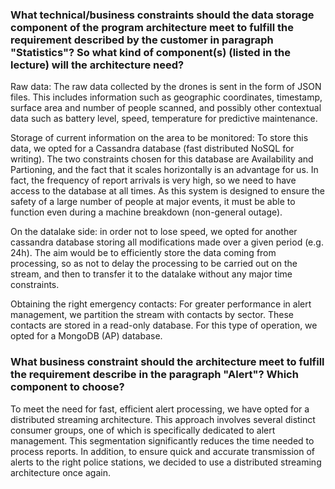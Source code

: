 ### What technical/business constraints should the data storage component of the program architecture meet to fulfill the requirement described by the customer in paragraph "Statistics"? So what kind of component(s) (listed in the lecture) will the architecture need?

Raw data: The raw data collected by the drones is sent in the form of JSON files. This includes information such as geographic coordinates, timestamp, surface area and number of people scanned, and possibly other contextual data such as battery level, speed, temperature for predictive maintenance.

Storage of current information on the area to be monitored: To store this data, we opted for a Cassandra database (fast distributed NoSQL for writing). The two constraints chosen for this database are Availability and Partioning, and the fact that it scales horizontally is an advantage for us. In fact, the frequency of report arrivals is very high, so we need to have access to the database at all times. As this system is designed to ensure the safety of a large number of people at major events, it must be able to function even during a machine breakdown (non-general outage).

On the datalake side: in order not to lose speed, we opted for another cassandra database storing all modifications made over a given period (e.g. 24h). The aim would be to efficiently store the data coming from processing, so as not to delay the processing to be carried out on the stream, and then to transfer it to the datalake without any major time constraints.

Obtaining the right emergency contacts: For greater performance in alert management, we partition the stream with contacts by sector. These contacts are stored in a read-only database. For this type of operation, we opted for a MongoDB (AP) database.

### What business constraint should the architecture meet to fulfill the requirement describe in the paragraph "Alert"? Which component to choose?
    
To meet the need for fast, efficient alert processing, we have opted for a distributed streaming architecture. This approach involves several distinct consumer groups, one of which is specifically dedicated to alert management. This segmentation significantly reduces the time needed to process reports. In addition, to ensure quick and accurate transmission of alerts to the right police stations, we decided to use a distributed streaming architecture once again.
